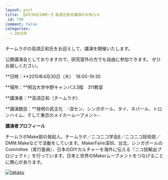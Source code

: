 ```yaml
---
layout: post
title: 【4月30日18時～】高須正和氏講演のお知らせ
_id: 798
comment: false
categories:
  - 2015年
---
```


チームラボの高須正和氏をお迎えして、講演を開催いたします。

公開講演会としておりますので、研究室外の方でも自由に参加できます。
ぜひお越しください。

**日時：**2015年4月30日（木）　18:00-19:30

**場所：**明治大学中野キャンパス3階　311教室

**講演者：**高須正和（チームラボ）

**講演題目：**発明の民主化　-深セン、シンガポール、タイ、ネパール、トロンハイム、そして東京のメイカームーブメント-

**講演者プロフィール**

チームラボMake部の発起人。チームラボ／ニコニコ学会β／ニコニコ技術部／DMM.Makeなどで活動をしています。MakerFaire深圳、台北、シンガポールのCommittee（実行委員）、日本のDIYカルチャーを海外に伝える『ニコ技輸出プロジェクト』を行っています。日本と世界のMakerムーブメントをつなげることに関心があります。

[![takasu](/wp-content/uploads/2015/04/takasu.jpeg)](/wp-content/uploads/2015/04/takasu.jpeg)

